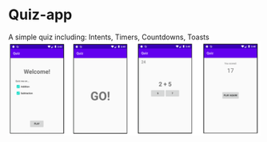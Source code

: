 # Quiz-app
A simple quiz including: Intents, Timers, Countdowns, Toasts
![](app/src/main/res/drawable-v24/scrnshot_quiz.png)
